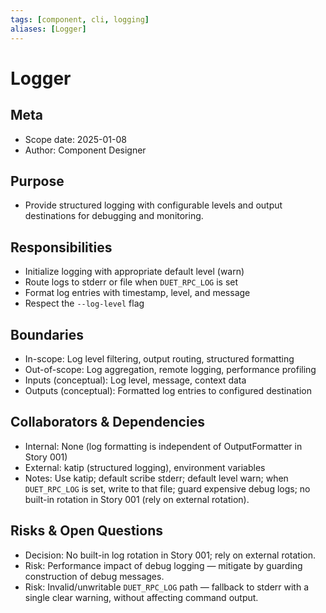 ```yaml
---
tags: [component, cli, logging]
aliases: [Logger]
---
```


# Logger

## Meta
- Scope date: 2025-01-08
- Author: Component Designer

## Purpose
- Provide structured logging with configurable levels and output destinations for debugging and monitoring.

## Responsibilities
- Initialize logging with appropriate default level (warn)
- Route logs to stderr or file when `DUET_RPC_LOG` is set
- Format log entries with timestamp, level, and message
- Respect the `--log-level` flag

## Boundaries
- In-scope: Log level filtering, output routing, structured formatting
- Out-of-scope: Log aggregation, remote logging, performance profiling
- Inputs (conceptual): Log level, message, context data
- Outputs (conceptual): Formatted log entries to configured destination

## Collaborators & Dependencies
- Internal: None (log formatting is independent of OutputFormatter in Story 001)
- External: katip (structured logging), environment variables
- Notes: Use katip; default scribe stderr; default level warn; when `DUET_RPC_LOG` is set, write to that file; guard expensive debug logs; no built-in rotation in Story 001 (rely on external rotation).

## Risks & Open Questions
- Decision: No built-in log rotation in Story 001; rely on external rotation.
- Risk: Performance impact of debug logging — mitigate by guarding construction of debug messages.
- Risk: Invalid/unwritable `DUET_RPC_LOG` path — fallback to stderr with a single clear warning, without affecting command output.
